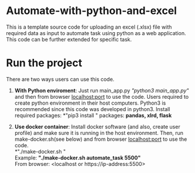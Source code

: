# Automate-with-python-and-excel

This is a template source code for uploading an excel (.xlsx) file with required data as input to automate task using python as a web application. This code can be further extended for specific task. 

# Run the project

There are two ways users can use this code.

1. **With Python enviroment**: Just run main_app.py *"python3 main_app.py"* and then from browser <localhost:port> to use the code. 
Users required to create python environment in their host computers. Python3 is recommended since this code was developed in python3. Install required packages: *"pip3 install <package-name>"
  packages: **pandas, xlrd, flask**
  
2. **Use docker container**: Install docker software (and also, create user profile) and make sure it is running in the host environment. Then, run make-docker.sh(see below) and from browser <localhost:port> to use the code.
 <br> *"./make-docker.sh <web-app-name> <port-numnber>"
<br> Example: **"./make-docker.sh automate_task 5500"**
  <br> From browser: <localhost or https://ip-address:5500>
